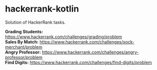 # hackerrank-kotlin

Solution of HackerRank tasks.

**Grading Students:**
https://www.hackerrank.com/challenges/grading/problem <br>
**Sales By Match:**
https://www.hackerrank.com/challenges/sock-merchant/problem <br>
**Angry Professor:**
https://www.hackerrank.com/challenges/angry-professor/problem <br>
**Find Digits:**
https://www.hackerrank.com/challenges/find-digits/problem <br>
